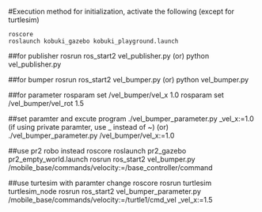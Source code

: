 #Execution method
for initialization, activate the following (except for turtlesim)
```
roscore
roslaunch kobuki_gazebo kobuki_playground.launch
```

##for publisher
rosrun ros_start2 vel_publisher.py
(or)
python vel_publisher.py

##for bumper
rosrun ros_start2 vel_bumper.py
(or)
python vel_bumper.py

##for parameter
rosparam set /vel_bumper/vel_x 1.0
rosparam set /vel_bumper/vel_rot 1.5

##set paramter and excute program
./vel_bumper_parameter.py _vel_x:=1.0 (if using private paramter, use _ instead of ~)
(or) 
./vel_bumper_parameter.py /vel_bumper/vel_x:=1.0

##use pr2 robo instead
roscore
roslaunch pr2_gazebo pr2_empty_world.launch
rosrun ros_start2 vel_bumper.py /mobile_base/commands/velocity:=/base_controller/command

##use turtesim with paramter change
roscore
rosrun turtlesim turtlesim_node
rosrun ros_start2 vel_bumper_parameter.py /mobile_base/commands/velocity:=/turtle1/cmd_vel _vel_x:=1.5

